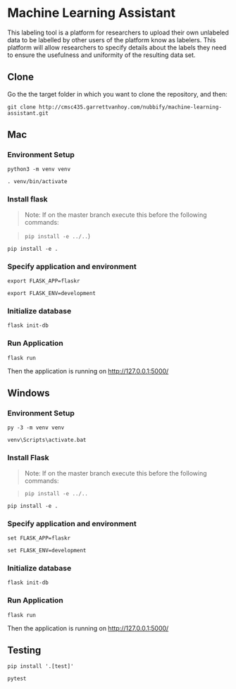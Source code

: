 # Machine Learning Assistant

This labeling tool is a platform for researchers to upload their own unlabeled data to be labelled by other users of the platform know as labelers. This platform will allow researchers to specify details about the labels they need to ensure the usefulness and uniformity of the resulting data set.

## Clone
Go the the target folder in which you want to clone the repository, and then:

`git clone http://cmsc435.garrettvanhoy.com/nubbify/machine-learning-assistant.git`


## Mac 

### Environment Setup 

`python3 -m venv venv`

`. venv/bin/activate`

### Install flask
> Note: If on the master branch execute this before the following commands: 

> `pip install -e ../..`)

`pip install -e .`

### Specify application and environment

`export FLASK_APP=flaskr`

`export FLASK_ENV=development`

### Initialize database

`flask init-db`

### Run Application

`flask run`

Then the application is running on  http://127.0.0.1:5000/


## Windows 

### Environment Setup 

`py -3 -m venv venv`

`venv\Scripts\activate.bat`

### Install Flask

>Note: If on the master branch execute this before the following commands: 

>`pip install -e ../..`

`pip install -e .`

### Specify application and environment

`set FLASK_APP=flaskr`

`set FLASK_ENV=development`

### Initialize database

`flask init-db`

### Run Application

`flask run`

Then the application is running on  http://127.0.0.1:5000/

## Testing
`pip install '.[test]'`

`pytest`

 
